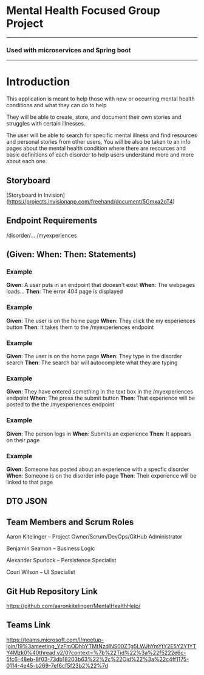 # Mental Health Focused Group Project
---

### Used with microservices and Spring boot
---

# Introduction

This application is meant to help those with new or occurring mental health conditions and what they can do to help

They will be able to create, store, and document their own stories and struggles with certain illnesses.

The user will be able to search for specific mental illness and find resources and personal stories from other users, You will be also be taken to an info pages about the 
mental health condition where there are resources and basic definitions of each disorder to help users understand more and more about each one.

## Storyboard
[Storyboard in Invision] (https://projects.invisionapp.com/freehand/document/5Gmxa2oT4)
## Endpoint Requirements 
/disorder/…
/myexperiences

## (Given: When: Then: Statements)


### Example
**Given**: A user puts in an endpoint that dooesn't exist
**When**: The webpages loads...
**Then**: The error 404 page is displayed

### Example
**Given**: The user is on the home page
**When**: They click the my experiences button
**Then**: It takes them to the /myexperiences endpoint

### Example
**Given**: The user is on the home page
**When**: They type in the disorder search 
**Then**: The search bar will autocomplete what they are typing

### Example
**Given**: They have entered something in the text box in the /myexperiences endpoint
**When**: The press the submit button
**Then**: That experience will be posted to the the /myexperiences endpoint

### Example
**Given**: The person logs in 
**When**: Submits an experience
**Then**: It appears on their page

### Example
**Given**: Someone has posted about an experience with a specfic disorder 
**When**: Someone is on the disorder info page
**Then**: Their experience will be linked to that page

## DTO JSON

## Team Members and Scrum Roles

Aaron Kitelinger – Project Owner/Scrum/DevOps/GitHub Administrator

Benjamin Seamon – Business Logic

Alexander Spurlock – Persistence Specialist

Couri Wilson – UI Specialist

## Git Hub Repository Link

https://github.com/aaronkitelinger/MentalHealthHelp/

## Teams Link
https://teams.microsoft.com/l/meetup-join/19%3ameeting_YzFmODhhYTMtNzdlNS00ZTg5LWJhYmYtY2E5Y2Y1YTY4Mzk0%40thread.v2/0?context=%7b%22Tid%22%3a%22f5222e6c-5fc6-48eb-8f03-73db18203b63%22%2c%22Oid%22%3a%22c4ff1175-0114-4e45-b269-7ef6cf5f23b2%22%7d
